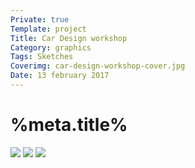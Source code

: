 ```yaml
---
Private: true
Template: project
Title: Car Design workshop	
Category: graphics
Tags: Sketches
Coverimg: car-design-workshop-cover.jpg
Date: 13 february 2017
---
```


# %meta.title%

<img src="/assets/%meta.category%/car1.jpg">

<img src="/assets/%meta.category%/car2.jpg">

<img src="/assets/%meta.category%/car3.jpg">